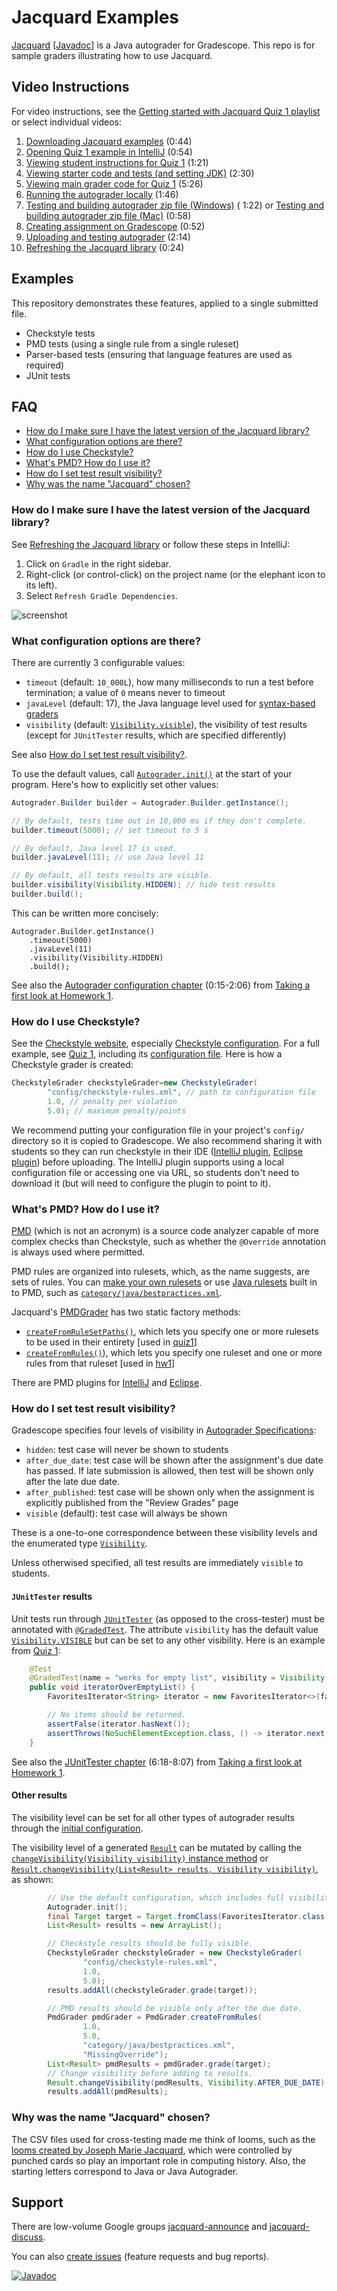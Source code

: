 # Jacquard Examples

[Jacquard](https://github.com/espertus/jacquard) [[Javadoc](https://ellenspertus.com/jacquard/)]
is a Java autograder for
Gradescope. This repo is for sample graders illustrating how to use Jacquard.

## Video Instructions

For video instructions, see the [Getting started with Jacquard Quiz 1 playlist](
https://northeastern.hosted.panopto.com/Panopto/Pages/Viewer.aspx?pid=c1dee1d0-d598-487f-8067-b06001175c50)
or select individual videos:

1. [Downloading Jacquard examples](https://northeastern.hosted.panopto.com/Panopto/Pages/Viewer.aspx?pid=c1dee1d0-d598-487f-8067-b06001175c50)
   (0:44)
2. [Opening Quiz 1 example in IntelliJ](https://northeastern.hosted.panopto.com/Panopto/Pages/Viewer.aspx?id=9d058c84-4bbf-4a23-8ff6-b0600110b1ed)
   (0:54)
3. [Viewing student instructions for Quiz 1](https://northeastern.hosted.panopto.com/Panopto/Pages/Viewer.aspx?id=ee302e80-84d0-4015-872c-b0600110b580)
   (1:21)
4. [Viewing starter code and tests (and setting JDK)](https://northeastern.hosted.panopto.com/Panopto/Pages/Viewer.aspx?id=a2b356d7-f5dd-4c4f-8b26-b0600110b1b5)
   (2:30)
5. [Viewing main grader code for Quiz 1](https://northeastern.hosted.panopto.com/Panopto/Pages/Viewer.aspx?id=885d620b-2728-4fb5-96e5-b06001147c57)
   (5:26)
6. [Running the autograder locally](https://northeastern.hosted.panopto.com/Panopto/Pages/Viewer.aspx?id=68d127f1-86ec-4cdc-a110-b06001339b3a)
   (1:46)
7. [Testing and building autograder zip file (Windows)](https://northeastern.hosted.panopto.com/Panopto/Pages/Viewer.aspx?id=ee6bc091-4d92-42e5-8eb3-b0600155f875) (
   1:22)
   or [Testing and building autograder zip file (Mac)](https://northeastern.hosted.panopto.com/Panopto/Pages/Viewer.aspx?id=6ceb45d9-bf75-4f7d-b7f5-b06501518e45)
   (0:58)
8. [Creating assignment on Gradescope](https://northeastern.hosted.panopto.com/Panopto/Pages/Viewer.aspx?id=cd3b672d-5be6-4af4-af18-b0600156675c)
   (0:52)
9. [Uploading and testing autograder](https://northeastern.hosted.panopto.com/Panopto/Pages/Viewer.aspx?id=9742091c-558a-46be-8cb4-b06001565d99)
   (2:14)
10. [Refreshing the Jacquard library](https://northeastern.hosted.panopto.com/Panopto/Pages/Viewer.aspx?id=8578e267-2bf0-4849-94c0-b066015c1ee3) (0:24)

## Examples

This repository demonstrates these features, applied to a single submitted file.

* Checkstyle tests
* PMD tests (using a single rule from a single ruleset)
* Parser-based tests (ensuring that language features are used as required)
* JUnit tests

## FAQ
* [How do I make sure I have the latest version of the Jacquard library?](https://github.com/espertus/jacquard-examples/blob/main/README.md#how-do-i-make-sure-i-have-the-latest-version-of-the-jacquard-library)
* [What configuration options are there?](https://github.com/espertus/jacquard-examples/blob/main/README.md#what-configuration-options-are-there)
* [How do I use Checkstyle?](https://github.com/espertus/jacquard-examples/blob/main/README.md#how-do-i-use-checkstyle)
* [What's PMD? How do I use it?](https://github.com/espertus/jacquard-examples/blob/main/README.md#whats-pmd-how-do-i-use-it)
* [How do I set test result visibility?](https://github.com/espertus/jacquard-examples/blob/main/README.md#how-do-i-set-test-result-visibility)
* [Why was the name "Jacquard" chosen?](https://github.com/espertus/jacquard-examples/blob/main/README.md#why-was-the-name-jacquard-chosen)
  
### How do I make sure I have the latest version of the Jacquard library?

See [Refreshing the Jacquard library](https://northeastern.hosted.panopto.com/Panopto/Pages/Viewer.aspx?id=8578e267-2bf0-4849-94c0-b066015c1ee3)
or follow these steps in IntelliJ:

1. Click on `Gradle` in the right sidebar.
2. Right-click (or control-click) on the project name (or the elephant icon to its left).
3. Select `Refresh Gradle Dependencies`.

![screenshot](images/refresh-jar.png)

### What configuration options are there?
There are currently 3 configurable values:
* `timeout` (default: `10_000L`), how many milliseconds to run a test before termination;
  a value of `0` means never to timeout
* `javaLevel` (default: 17), the Java language level used for [syntax-based graders](https://ellenspertus.com/jacquard/com/spertus/jacquard/syntaxgrader/package-summary.html)
* `visibility` (default: [`Visibility.visible`](https://ellenspertus.com/jacquard/com/spertus/jacquard/common/Visibility.html#VISIBLE)),
the visibility of test results (except for `JUnitTester` results, which are specified differently)

See also [How do I set test result visibility?](https://github.com/espertus/jacquard-examples/blob/main/README.md#how-do-i-set-test-result-visibility).

To use the default values, call [`Autograder.init()`](https://ellenspertus.com/jacquard/com/spertus/jacquard/common/Autograder.html#init())
at the start of your program. Here's how to explicitly set other values:

```java
Autograder.Builder builder = Autograder.Builder.getInstance();

// By default, tests time out in 10,000 ms if they don't complete.
builder.timeout(5000); // set timeout to 5 s

// By default, Java level 17 is used.
builder.javaLevel(11); // use Java level 11

// By default, all tests results are visible.
builder.visibility(Visibility.HIDDEN); // hide test results
builder.build();
```
This can be written more concisely:
```
Autograder.Builder.getInstance()
    .timeout(5000)
    .javaLevel(11)
    .visibility(Visibility.HIDDEN)
    .build();
```

See also the [Autograder configuration chapter](https://northeastern.hosted.panopto.com/Panopto/Pages/Viewer.aspx?id=ba36573d-dd4a-493d-8b3d-b06a0181c9ff&start=15) (0:15-2:06) from [Taking a first look at Homework 1](https://northeastern.hosted.panopto.com/Panopto/Pages/Viewer.aspx?id=ba36573d-dd4a-493d-8b3d-b06a0181c9ff).

### How do I use Checkstyle?

See the [Checkstyle website](https://checkstyle.sourceforge.io/),
especially [Checkstyle configuration](https://checkstyle.sourceforge.io/config.html).
For a full example, see [Quiz 1](quiz1/), including
its [configuration file](quiz1/config/checkstyle-rules.xml).
Here is how a Checkstyle grader is created:

```java
CheckstyleGrader checkstyleGrader=new CheckstyleGrader(
        "config/checkstyle-rules.xml", // path to configuration file
        1.0, // penalty per violation
        5.0); // maximum penalty/points
```

We recommend putting your configuration file in your project's `config/`
directory so it is copied to Gradescope. We also recommend sharing it with
students so they can run checkstyle in their
IDE ([IntelliJ plugin](https://plugins.jetbrains.com/plugin/1065-checkstyle-idea),
[Eclipse plugin](https://checkstyle.org/eclipse-cs/#!/))
before uploading. The IntelliJ plugin supports using a local configuration
file or accessing one via URL, so students don't need to download it
(but will need to configure the plugin to point to it).

### What's PMD? How do I use it?
[PMD](https://pmd.github.io/) (which is not an acronym) is a source code analyzer
capable of more complex checks than Checkstyle, such as whether the `@Override`
annotation is always used where permitted.

PMD rules are organized into rulesets, which, as the name suggests, are sets of rules. 
You can [make your own rulesets](https://pmd.github.io/pmd/pmd_userdocs_making_rulesets.htm)
or use [Java rulesets](https://github.com/pmd/pmd/tree/master/pmd-java/src/main/resources)
built in to PMD, such as [`category/java/bestpractices.xml`](https://github.com/pmd/pmd/blob/master/pmd-java/src/main/resources/category/java/bestpractices.xml).

Jacquard's [PMDGrader](https://ellenspertus.com/jacquard/com/spertus/jacquard/pmdgrader/PmdGrader.html)
has two static factory methods:
* [`createFromRuleSetPaths()`](https://ellenspertus.com/jacquard/com/spertus/jacquard/pmdgrader/PmdGrader.html#createFromRuleSetPaths(double,double,java.lang.String...)), 
  which lets you specify one or more rulesets to be used in their entirety [used in [quiz1](hw1/Main.java)]
* [`createFromRules()`](https://ellenspertus.com/jacquard/com/spertus/jacquard/pmdgrader/PmdGrader.html#createFromRules(double,double,java.lang.String,java.lang.String...))), which lets you specify one ruleset and one or more rules from that ruleset [used in [hw1](hw1/Main.java)]

There are PMD plugins for [IntelliJ](https://plugins.jetbrains.com/plugin/1137-pmd) and [Eclipse](https://marketplace.eclipse.org/category/free-tagging/pmd).

### How do I set test result visibility?

Gradescope specifies four levels of visibility in [Autograder Specifications](https://gradescope-autograders.readthedocs.io/en/latest/specs/):

* `hidden`: test case will never be shown to students
* `after_due_date`: test case will be shown after the assignment's due date has passed. If late submission is allowed, then test will be shown only after the late due date.
* `after_published`: test case will be shown only when the assignment is explicitly published from the "Review Grades" page
* `visible` (default): test case will always be shown

These is a one-to-one correspondence between these visibility levels and the enumerated type [`Visibility`](https://ellenspertus.com/jacquard/com/spertus/jacquard/common/Visibility.html).

Unless otherwised specified, all test results are immediately `visible` to students.

#### `JUnitTester` results
Unit tests run through [`JUnitTester`](https://ellenspertus.com/jacquard/com/spertus/jacquard/junittester/JUnitTester.html) (as
opposed to the cross-tester) must be annotated with [`@GradedTest`](https://ellenspertus.com/jacquard/com/spertus/jacquard/junittester/GradedTest.html). The
attribute `visibility` has the default value [`Visibility.VISIBLE`](https://ellenspertus.com/jacquard/com/spertus/jacquard/common/Visibility.html#VISIBLE) but
can be set to any other visibility. Here is an example from [Quiz 1](https://github.com/espertus/jacquard-examples/blob/main/quiz1/src/main/java/student/ProvidedFavoritesIteratorTest.java):
```java
    @Test
    @GradedTest(name = "works for empty list", visibility = Visibility.AFTER_PUBLISHED, points = 5.0)
    public void iteratorOverEmptyList() {
        FavoritesIterator<String> iterator = new FavoritesIterator<>(favoriteHotSauces0);

        // No items should be returned.
        assertFalse(iterator.hasNext());
        assertThrows(NoSuchElementException.class, () -> iterator.next());
    }
```

See also the [JUnitTester chapter](https://northeastern.hosted.panopto.com/Panopto/Pages/Viewer.aspx?id=ba36573d-dd4a-493d-8b3d-b06a0181c9ff&start=378) (6:18-8:07) from [Taking a first look at Homework 1](https://northeastern.hosted.panopto.com/Panopto/Pages/Viewer.aspx?id=ba36573d-dd4a-493d-8b3d-b06a0181c9ff).

#### Other results
The visibility level can be set for all other types of autograder results through the 
[initial configuration](https://github.com/espertus/jacquard-examples/blob/main/README.md#what-configuration-options-are-there).

The visibility level of a generated [`Result`](https://ellenspertus.com/jacquard/com/spertus/jacquard/common/Result.html) can be mutated by calling the [`changeVisibility(Visibility visibility)` instance method](https://ellenspertus.com/jacquard/com/spertus/jacquard/common/Result.html#changeVisibility(com.spertus.jacquard.common.Visibility)) or [`Result.changeVisibility(List<Result> results, Visibility visibility)`](https://ellenspertus.com/jacquard/com/spertus/jacquard/common/Result.html#changeVisibility(java.util.List,com.spertus.jacquard.common.Visibility)), as shown:

```java
        // Use the default configuration, which includes full visibility.
        Autograder.init();
        final Target target = Target.fromClass(FavoritesIterator.class);
        List<Result> results = new ArrayList();

        // Checkstyle results should be fully visible.
        CheckstyleGrader checkstyleGrader = new CheckstyleGrader(
                "config/checkstyle-rules.xml",
                1.0,
                5.0);
        results.addAll(checkstyleGrader.grade(target));

        // PMD results should be visible only after the due date.
        PmdGrader pmdGrader = PmdGrader.createFromRules(
                1.0,
                5.0,
                "category/java/bestpractices.xml",
                "MissingOverride");
        List<Result> pmdResults = pmdGrader.grade(target);
        // Change visibility before adding to results.
        Result.changeVisibility(pmdResults, Visibility.AFTER_DUE_DATE);
        results.addAll(pmdResults);
```

### Why was the name "Jacquard" chosen?

The CSV files used for cross-testing made me think of looms, such as the [looms created by
Joseph Marie Jacquard](https://en.wikipedia.org/wiki/Jacquard_machine), which were
controlled by punched cards so play an important role in computing history. Also, the
starting letters correspond to Java or Java Autograder.

## Support

There are low-volume Google
groups [jacquard-announce](https://groups.google.com/g/jacquard-announce)
and [jacquard-discuss](https://groups.google.com/g/jacquard-discuss).

You can
also [create issues](https://github.com/espertus/jacquard-examples/issues)
(feature requests and bug reports).

[![Javadoc](https://img.shields.io/badge/JavaDoc-Online-green)](https://ellenspertus.com/jacquard/)

